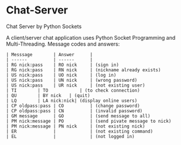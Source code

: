 # Chat-Server
Chat Server by Python Sockets

A client/server chat application uses Python Socket Programming and Multi-Threading. Message codes and answers:

    | Messsage    	  | Answer 		|
    | ------ 		  | ------	 	|
    | RG nick:pass    | RO nick 	| (sign in)
    | RG nick:pass    | RN nick 	| (nickname already exists)
    | US nick:pass    | UO nick 	| (log in)
    | US nick:pass    | UN nick 	| (wrong password)
    | US nick:pass    | UR nick 	| (not existing user)
    | TI 		| TO 			| (to check connection)
    | QU 		| BY nick 	| (quit)
    | LQ		| LA nick:nick| (display online users)
    | CP oldpass:pass | CO			| (change password)
    | CP oldpass:pass | CN 			| (invalid password)
    | GM message 	  | GO 			| (send message to all)
    | PM nick:message | PO 			| (send pivate message to nick)
    | PM nick:message | PN nick 	| (not existing nick)
    | ER 			  | 			| (not existing command)
    | EL 			  | 			| (not logged in)

